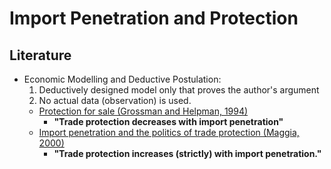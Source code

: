 # Import Penetration and Protection  
## Literature

- Economic Modelling and Deductive Postulation: 
    1) Deductively designed model only that proves the author's argument
    2) No actual data (observation) is used. 
  - [Protection for sale (Grossman and Helpman, 1994)](https://sci-hub.st/https://www.jstor.org/stable/2118033) 
    - **"Trade protection decreases with import penetration"**
  - [Import penetration and the politics of trade protection (Maggia, 2000)](https://sci-hub.st/https://www.sciencedirect.com/science/article/pii/S002219969900029X)
    - **"Trade protection increases (strictly) with import penetration."**
